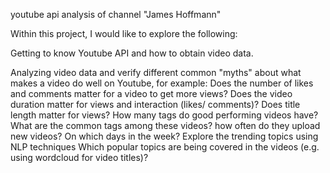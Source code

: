 youtube api analysis of channel "James Hoffmann"

Within this project, I would like to explore the following:

Getting to know Youtube API and how to obtain video data.

Analyzing video data and verify different common "myths" about what makes a video do well on Youtube, for example:
Does the number of likes and comments matter for a video to get more views?
Does the video duration matter for views and interaction (likes/ comments)?
Does title length matter for views?
How many tags do good performing videos have? What are the common tags among these videos?
how often do they upload new videos? On which days in the week?
Explore the trending topics using NLP techniques
Which popular topics are being covered in the videos (e.g. using wordcloud for video titles)?
